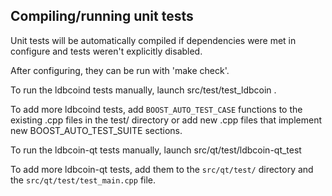 Compiling/running unit tests
------------------------------------

Unit tests will be automatically compiled if dependencies were met in configure
and tests weren't explicitly disabled.

After configuring, they can be run with 'make check'.

To run the ldbcoind tests manually, launch src/test/test_ldbcoin .

To add more ldbcoind tests, add `BOOST_AUTO_TEST_CASE` functions to the existing
.cpp files in the test/ directory or add new .cpp files that
implement new BOOST_AUTO_TEST_SUITE sections.

To run the ldbcoin-qt tests manually, launch src/qt/test/ldbcoin-qt_test

To add more ldbcoin-qt tests, add them to the `src/qt/test/` directory and
the `src/qt/test/test_main.cpp` file.
